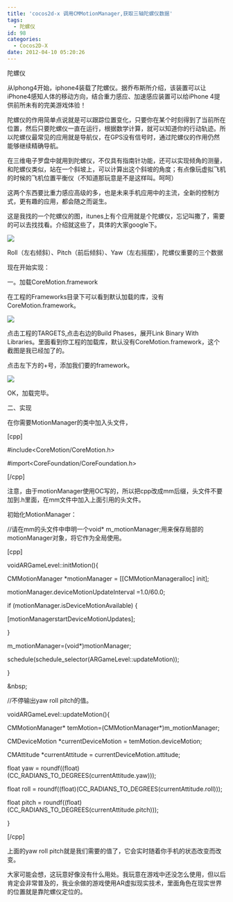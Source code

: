 ```yaml
---
title: 'cocos2d-x 调用CMMotionManager,获取三轴陀螺仪数据'
tags:
  - 陀螺仪
id: 98
categories:
  - Cocos2D-X
date: 2012-04-10 05:20:26
---
```


陀螺仪

从Iphong4开始，iphone4装载了陀螺仪。据乔布斯所介绍，该装置可以让iPhone4感知人体的移动方向，结合重力感应、加速感应装置可以给iPhone 4提供前所未有的完美游戏体验！

陀螺仪的作用简单点说就是可以跟踪位置变化，只要你在某个时刻得到了当前所在位置，然后只要陀螺仪一直在运行，根据数学计算，就可以知道你的行动轨迹。所以陀螺仪最常见的应用就是导航仪，在GPS没有信号时，通过陀螺仪的作用仍然能够继续精确导航。

在三维电子罗盘中就用到陀螺仪，不仅具有指南针功能，还可以实现倾角的测量，和陀螺仪类似，站在一个斜坡上，可以计算出这个斜坡的角度；有点像玩虚拟飞机的时候的飞机位置平衡仪（不知道那玩意是不是这样叫。呵呵）

这两个东西要比重力感应高级的多，也是未来手机应用中的主流，全新的控制方式，更有趣的应用，都会随之而诞生。

这是我找的一个陀螺仪的图，itunes上有个应用就是个陀螺仪，忘记叫撒了，需要的可以去找找看。介绍就这些了，具体的大家google下。

![](http://hi.csdn.net/attachment/201112/1/0_1322714539Zr98.gif)

Roll（左右倾斜）、Pitch（前后倾斜）、Yaw（左右摇摆），陀螺仪重要的三个数据

现在开始实现：

一。加载CoreMotion.framework

在工程的Frameworks目录下可以看到默认加载的库，没有CoreMotion.framework。

![](http://hi.csdn.net/attachment/201112/1/0_13227148763PlN.gif)

点击工程的TARGETS,点击右边的Build Phases，展开Link Binary With Libraries。里面看到你工程的加载库，默认没有CoreMotion.framework，这个截图是我已经加了的。

点击左下方的+号，添加我们要的framework。

![](http://hi.csdn.net/attachment/201112/1/0_1322715138yWWW.gif)

OK，加载完毕。

二、实现

在你需要MotionManager的类中加入头文件，

[cpp]

#include&lt;CoreMotion/CoreMotion.h&gt;

#import&lt;CoreFoundation/CoreFoundation.h&gt;

[/cpp]

注意，由于motionManager使用OC写的，所以把cpp改成mm后缀，头文件不要加到.h里面，在mm文件中加入上面引用的头文件。

初始化MotionManager：

//请在mm的头文件中申明一个void* m_motionManager;用来保存局部的motionManager对象，将它作为全局使用。

[cpp]

voidARGameLevel::initMotion(){

CMMotionManager *motionManager = [[CMMotionManageralloc] init];

motionManager.deviceMotionUpdateInterval =1.0/60.0;

if (motionManager.isDeviceMotionAvailable) {

[motionManagerstartDeviceMotionUpdates];

}

m_motionManager=(void*)motionManager;

schedule(schedule_selector(ARGameLevel::updateMotion));

}

&amp;nbsp;

//不停输出yaw roll pitch的值。

voidARGameLevel::updateMotion(){

CMMotionManager* temMotion=(CMMotionManager*)m_motionManager;

CMDeviceMotion *currentDeviceMotion = temMotion.deviceMotion;

CMAttitude *currentAttitude = currentDeviceMotion.attitude;

float yaw = roundf((float)(CC_RADIANS_TO_DEGREES(currentAttitude.yaw)));

float roll = roundf((float)(CC_RADIANS_TO_DEGREES(currentAttitude.roll)));

float pitch = roundf((float)(CC_RADIANS_TO_DEGREES(currentAttitude.pitch)));

}

[/cpp]

上面的yaw roll pitch就是我们需要的值了，它会实时随着你手机的状态改变而改变。

大家可能会想，这玩意好像没有什么用处。我玩意在游戏中还没怎么使用，但以后肯定会非常普及的，我业余做的游戏使用AR虚拟现实技术，里面角色在现实世界的位置就是靠陀螺仪定位的。